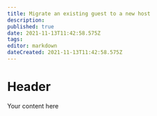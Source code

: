```yaml
---
title: Migrate an existing guest to a new host
description: 
published: true
date: 2021-11-13T11:42:58.575Z
tags: 
editor: markdown
dateCreated: 2021-11-13T11:42:58.575Z
---
```


# Header
Your content here